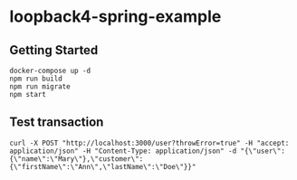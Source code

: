 # loopback4-spring-example

## Getting Started
```
docker-compose up -d
npm run build
npm run migrate
npm start
```

## Test transaction

```
curl -X POST "http://localhost:3000/user?throwError=true" -H "accept: application/json" -H "Content-Type: application/json" -d "{\"user\":{\"name\":\"Mary\"},\"customer\":{\"firstName\":\"Ann\",\"lastName\":\"Doe\"}}"
```
